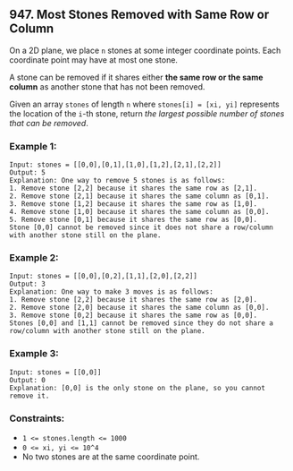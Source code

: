## 947. Most Stones Removed with Same Row or Column

On a 2D plane, we place ```n``` stones at some integer coordinate points. Each coordinate point may have at most one stone.

A stone can be removed if it shares either **the same row or the same column** as another stone that has not been removed.

Given an array ```stones``` of length ```n``` where ```stones[i] = [xi, yi]``` represents the location of the ```i```-th stone, return *the largest possible number of stones that can be removed*.

### Example 1:
```
Input: stones = [[0,0],[0,1],[1,0],[1,2],[2,1],[2,2]]
Output: 5
Explanation: One way to remove 5 stones is as follows:
1. Remove stone [2,2] because it shares the same row as [2,1].
2. Remove stone [2,1] because it shares the same column as [0,1].
3. Remove stone [1,2] because it shares the same row as [1,0].
4. Remove stone [1,0] because it shares the same column as [0,0].
5. Remove stone [0,1] because it shares the same row as [0,0].
Stone [0,0] cannot be removed since it does not share a row/column with another stone still on the plane.
```
### Example 2:
```
Input: stones = [[0,0],[0,2],[1,1],[2,0],[2,2]]
Output: 3
Explanation: One way to make 3 moves is as follows:
1. Remove stone [2,2] because it shares the same row as [2,0].
2. Remove stone [2,0] because it shares the same column as [0,0].
3. Remove stone [0,2] because it shares the same row as [0,0].
Stones [0,0] and [1,1] cannot be removed since they do not share a row/column with another stone still on the plane.
```
### Example 3:
```
Input: stones = [[0,0]]
Output: 0
Explanation: [0,0] is the only stone on the plane, so you cannot remove it.
```

### Constraints:

* ```1 <= stones.length <= 1000```
* ```0 <= xi, yi <= 10^4```
* No two stones are at the same coordinate point.